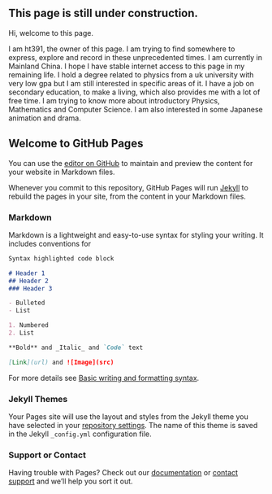 ## This page is still under construction.
<p>Hi, welcome to this page. </p>
I am ht391, the owner of this page. I am trying to find somewhere to express, explore and record in these unprecedented times. I am currently in Mainland China. I hope I have stable internet access to this page in my remaining life.
I hold a degree related to physics from a uk university with very low gpa but I am still interested in specific areas of it. I have a job on secondary education, to make a living, which also provides me with a lot of free time.
I am trying to know more about introductory Physics, Mathematics and Computer Science. I am also interested in some Japanese animation and drama. 


## Welcome to GitHub Pages

You can use the [editor on GitHub](https://github.com/ht391/ht391.github.io/edit/main/index.md) to maintain and preview the content for your website in Markdown files.

Whenever you commit to this repository, GitHub Pages will run [Jekyll](https://jekyllrb.com/) to rebuild the pages in your site, from the content in your Markdown files.

### Markdown

Markdown is a lightweight and easy-to-use syntax for styling your writing. It includes conventions for

```markdown
Syntax highlighted code block

# Header 1
## Header 2
### Header 3

- Bulleted
- List

1. Numbered
2. List

**Bold** and _Italic_ and `Code` text

[Link](url) and ![Image](src)
```

For more details see [Basic writing and formatting syntax](https://docs.github.com/en/github/writing-on-github/getting-started-with-writing-and-formatting-on-github/basic-writing-and-formatting-syntax).

### Jekyll Themes

Your Pages site will use the layout and styles from the Jekyll theme you have selected in your [repository settings](https://github.com/ht391/ht391.github.io/settings/pages). The name of this theme is saved in the Jekyll `_config.yml` configuration file.

### Support or Contact

Having trouble with Pages? Check out our [documentation](https://docs.github.com/categories/github-pages-basics/) or [contact support](https://support.github.com/contact) and we’ll help you sort it out.
